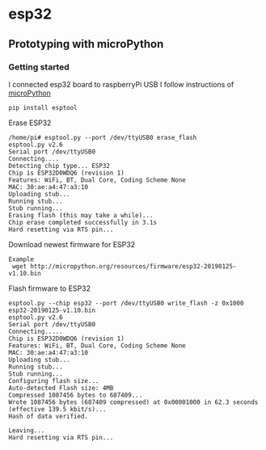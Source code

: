 # esp32
## Prototyping with microPython
### Getting started
I connected esp32 board to raspberryPi USB
I follow instructions of [microPython](http://docs.micropython.org/en/latest/esp32/tutorial/intro.html#esp32-intro)

```
pip install esptool
```
Erase ESP32
```
/home/pi# esptool.py --port /dev/ttyUSB0 erase_flash
esptool.py v2.6
Serial port /dev/ttyUSB0
Connecting....
Detecting chip type... ESP32
Chip is ESP32D0WDQ6 (revision 1)
Features: WiFi, BT, Dual Core, Coding Scheme None
MAC: 30:ae:a4:47:a3:10
Uploading stub...
Running stub...
Stub running...
Erasing flash (this may take a while)...
Chip erase completed successfully in 3.1s
Hard resetting via RTS pin...

```
Download newest firmware for ESP32

```
Example
 wget http://micropython.org/resources/firmware/esp32-20190125-v1.10.bin
```
Flash firmware to ESP32
```
esptool.py --chip esp32 --port /dev/ttyUSB0 write_flash -z 0x1000 esp32-20190125-v1.10.bin 
esptool.py v2.6
Serial port /dev/ttyUSB0
Connecting.....
Chip is ESP32D0WDQ6 (revision 1)
Features: WiFi, BT, Dual Core, Coding Scheme None
MAC: 30:ae:a4:47:a3:10
Uploading stub...
Running stub...
Stub running...
Configuring flash size...
Auto-detected Flash size: 4MB
Compressed 1087456 bytes to 687409...
Wrote 1087456 bytes (687409 compressed) at 0x00001000 in 62.3 seconds (effective 139.5 kbit/s)...
Hash of data verified.

Leaving...
Hard resetting via RTS pin...

```
